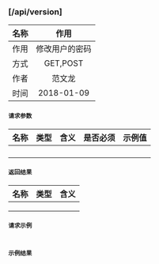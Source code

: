 ### [/api/version]

| 名称 | 作用 |
| :-: | :------------------: |
| 作用 | 修改用户的密码 |
| 方式 | GET,POST |
| 作者 | 范文龙 |
| 时间 | 2018-01-09 |


#### `请求参数`

| 名称 | 类型 | 含义 | 是否必须 | 示例值 |
| :-: | :-: | :-: | :-: | :-: |
|  |  |  |  |  |
|  |  |  |  |  |
|  |  |  |  |  |
|  |  |  |  |  |


#### `返回结果`

| 名称 | 类型 | 含义 |
| :-: | :-: | :-: |
|  |  |  |
|  |  |  |
|  |  |  |

#### `请求示例`

```

```

#### `示例结果`

```json

```
